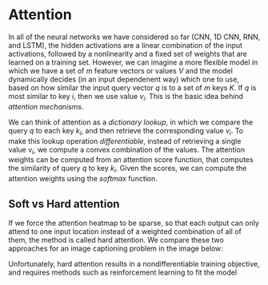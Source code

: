 # Attention

In all of the neural networks we have considered so far (CNN, 1D CNN, RNN, and LSTM), the hidden activations are a linear combination of the input activations, followed by a nonlinearity and a fixed set of weights that are learned on a training set.
However, we can imagine a more flexible model in which we have a set of $m$ feature vectors or
values $V$ and the model dynamically decides (in an input dependenent way) which one to
use, based on how similar the input query vector $q$ is to a set of $m$ keys $K$.
If $q$ is most similar to key $i$, then we use value $v_i$. This is the basic idea behind _attention mechanisms_.

We can think of attention as a _dictionary lookup_, in which we compare the query $q$ to each key $k_i$,
and then retrieve the corresponding value $v_i$. To make this lookup operation _differentiable_, instead
of retrieving a single value $v_i$, we compute a convex combination of the values.
The attention weights can be computed from an attention score function, that
computes the similarity of query $q$ to key $k_i$.
Given the scores, we can compute the attention weights using the _softmax_ function.

## Soft vs Hard attention
If we force the attention heatmap to be sparse, so that each output can only attend to one input
location instead of a weighted combination of all of them, the method is called hard attention. We
compare these two approaches for an image captioning problem in the image below:

Unfortunately, hard attention results in a nondifferentiable training objective, and requires methods such as reinforcement learning to fit the model